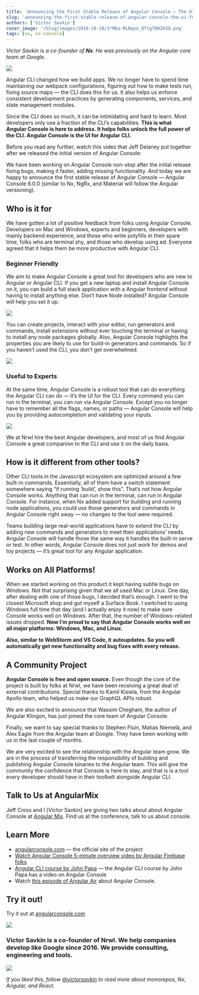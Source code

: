 ```yaml
---
title: 'Announcing the First Stable Release of Angular Console — The UI for the Angular CLI'
slug: 'announcing-the-first-stable-release-of-angular-console-the-ui-for-the-angular-cli'
authors: ['Victor Savkin']
cover_image: '/blog/images/2018-10-10/1*M6a-RLNqxo_DftgfDHZHJQ.png'
tags: [nx, nx-console]
---
```


_Victor Savkin is a co-founder of **Nx**. He was previously on the Angular core team at Google._

![](/blog/images/2018-10-10/1*TigvMknUeSYC2BWKvnDCTw.avif)

Angular CLI changed how we build apps. We no longer have to spend time maintaining our webpack configurations, figuring out how to make tests run, fixing source maps — the CLI does this for us. It also helps us enforce consistent development practices by generating components, services, and state management modules.

Since the CLI does so much, it can be intimidating and hard to learn. Most developers only use a fraction of the CLI’s capabilities. **This is what Angular Console is here to address. It helps folks unlock the full power of the CLI. Angular Console is the UI for Angular CLI.**

Before you read any further, watch this video that Jeff Delaney put together after we released the initial version of Angular Console:

We have been working on Angular Console non-stop after the initial release fixing bugs, making it faster, adding missing functionality. And today we are happy to announce the first stable release of Angular Console — Angular Console 6.0.0 (similar to Nx, NgRx, and Material will follow the Angular versioning).

## Who is it for

We have gotten a lot of positive feedback from folks using Angular Console. Developers on Mac and Windows, experts and beginners, developers with mainly backend experience, and those who write polyfills in their spare time, folks who are terminal shy, and those who develop using ed. Everyone agreed that it helps them be more productive with Angular CLI.

### Beginner Friendly

We aim to make Angular Console a great tool for developers who are new to Angular or Angular CLI. If you get a new laptop and install Angular Console on it, you can build a full stack application with a Angular frontend without having to install anything else. Don’t have Node installed? Angular Console will help you set it up.

![](/blog/images/2018-10-10/0*bebe3l7bbN7ghMNV.avif)

You can create projects, interact with your editor, run generators and commands, install extensions without ever touching the terminal or having to install any node packages globally. Also, Angular Console highlights the properties you are likely to use for build-in generators and commands. So if you haven’t used the CLI, you don’t get overwhelmed.

![](/blog/images/2018-10-10/0*U_p_pZ7tzoBuyaED.avif)

### Useful to Experts

At the same time, Angular Console is a robust tool that can do everything the Angular CLI can do — it’s the UI for the CLI. Every command you can run in the terminal, you can run via Angular Console. Except you no longer have to remember all the flags, names, or paths — Angular Console will help you by providing autocompletion and validating your inputs.

![](/blog/images/2018-10-10/0*23i1n57FN5nmKMJ9.avif)

We at Nrwl hire the best Angular developers, and most of us find Angular Console a great companion to the CLI and use it on the daily basis.

## How is it different from other tools?

Other CLI tools in the Javascript ecosystem are optimized around a few built-in commands. Essentially, all of them have a switch statement somewhere saying “if running ‘build’, show this”. That’s not how Angular Console works. Anything that can run in the terminal, can run in Angular Console. For instance, when Nx added support for building and running node applications, you could use those generators and commands in Angular Console right away — no changes to the tool were required.

Teams building large real-world applications have to extend the CLI by adding new commands and generators to meet their applications’ needs. Angular Console will handle those the same way it handles the built-in serve or test. In other words, Angular Console does not just work for demos and toy projects — it’s great tool for any Angular application.

## Works on All Platforms!

When we started working on this product it kept having subtle bugs on Windows. Not that surprising given that we all used Mac or Linux. One day, after dealing with one of those bugs, I decided that’s enough. I went to the closest Microsoft shop and got myself a Surface Book. I switched to using Windows full time that day (and I actually enjoy it now) to make sure Console works well on Windows. After that, the number of Windows-related issues dropped. **Now I’m proud to say that Angular Console works well on all major platforms: Windows, Mac, and Linux.**

**Also, similar to WebStorm and VS Code, it autoupdates. So you will automatically get new functionality and bug fixes with every release.**

## A Community Project

**Angular Console is free and open source.** Even though the core of the project is built by folks at Nrwl, we have been receiving a great deal of external contributions. Special thanks to Kamil Kisiela, from the Angular Apollo team, who helped us make our GraphQL APIs robust.

We are also excited to announce that Wassim Chegham, the author of Angular Klingon, has just joined the core team of Angular Console.

Finally, we want to say special thanks to Stephen Fluin, Matias Niemelä, and Alex Eagle from the Angular team at Google. They have been working with us in the last couple of months.

We are very excited to see the relationship with the Angular team grow. We are in the process of transferring the responsibility of building and publishing Angular Console binaries to the Angular team. This will give the community the confidence that Console is here to stay, and that is is a tool every developer should have in their toolbelt alongside Angular CLI.

## Talk to Us at AngularMix

Jeff Cross and I \[Victor Savkin\] are giving two talks about about Angular Console at [Angular Mix](https://angularmix.com/#!/schedule). Find us at the conference, talk to us about console.

## Learn More

- [angularconsole.com](https://nx.dev/getting-started/editor-setup/) — the official site of the project
- [Watch Angular Console 5-minute overview video by Angular Firebase folks](https://www.youtube.com/watch?time_continue=18&v=d2K2Cp8BJx0)
- [Angular CLI course by John Papa](https://www.pluralsight.com/courses/angular-cli) — the Angular CLI course by John Papa has a video on Angular Console
- Watch [this episode of Angular Air](https://www.youtube.com/watch?v=rzQzrkKYS0c) about Angular Console.

## Try it out!

Try it out at [angularconsole.com](https://angularconsole.com/)

![](/blog/images/2018-10-10/1*TigvMknUeSYC2BWKvnDCTw.avif)

### Victor Savkin is a co-founder of Nrwl. We help companies develop like Google since 2016. We provide consulting, engineering and tools.

![](/blog/images/2018-10-10/0*NSLFXiKLN4PAjCOW.avif)

_If you liked this, follow_ [_@victorsavkin_](http://twitter.com/victorsavkin) _to read more about monorepos, Nx, Angular, and React._

